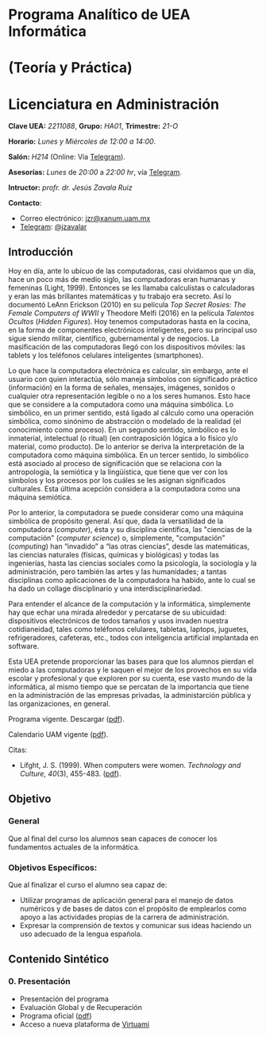 # Programa Analítico de UEA Informática
# (Teoría y Práctica)
# Licenciatura en Administración

**Clave UEA:** *2211088*, **Grupo:** *HA01*, **Trimestre:** *21-O*

**Horario:** *Lunes y Miércoles de 12:00 a 14:00*.

**Salón:** *H214* (Online: Vía [Telegram](https://telegram.org/apps)).

**Asesorías:**  *Lunes* de *20:00* a *22:00 hr*, vía [Telegram](https://telegram.org/apps).

**Intructor:** *profr. dr. Jesús Zavala Ruiz*

**Contacto**:
- Correo electrónico: [jzr@xanum.uam.mx](mailto:jzr@xanum.uam.mx)
- [Telegram](t_logo.svg): [@jzavalar](https://telegram.me/jzavalar)

## Introducción

Hoy en día, ante lo ubícuo de las computadoras, casi olvidamos que un día, hace un poco más de medio siglo, las computadoras eran humanas y femeninas (Light, 1999). Entonces se les llamaba calculistas o calculadoras y eran las más brillantes matemáticas y tu trabajo era secreto. Así lo documentó LeAnn Erickson (2010) en su película _Top Secret Rosies: The Female Computers of WWII_ y Theodore Melfi (2016) en la película _Talentos Ocultos_ (_Hidden Figures_). Hoy tenemos computadoras hasta en la cocina, en la forma de componentes electrónicos inteligentes, pero su principal uso sigue siendo militar, científico, gubernamental y de negocios. La masificación de las computadoras llegó con los dispositivos móviles: las tablets y los teléfonos celulares inteligentes (smartphones).

Lo que hace la computadora electrónica es calcular, sin embargo, ante el usuario con quien interactúa, sólo maneja símbolos con significado práctico (información) en la forma de señales, mensajes, imágenes, sonidos o cualquier otra representación legible o no a los seres humanos. Esto hace que se considere a la computadora como una máquina simbólica. Lo simbólico, en un primer sentido, está ligado al cálculo como una operación simbólica, como sinónimo de abstracción o modelado de la realidad (el conocimiento como proceso). En un segundo sentido, simbólico es lo inmaterial, intelectual (o ritual) (en contraposición lógica a lo físico y/o material, como producto). De lo anterior se deriva la interpretación de la computadora como máquina simbólica. En un tercer sentido, lo simbólico está asociado al proceso de significación que se relaciona con la antropología, la semiótica y la lingüística, que tiene que ver con los símbolos y los procesos por los cuáles se les asignan significados culturales. Esta última acepción considera a la computadora como una máquina semiótica.

Por lo anterior, la computadora se puede considerar como una máquina simbólica de propósito general. Así que, dada la versatilidad de la computadora (_computer_), ésta y su disciplina científica, las "ciencias de la computación" (_computer science_) o, simplemente, "computación" (_computing_) han “invadido” a “las otras ciencias”, desde las matemáticas, las ciencias naturales (físicas, químicas y biológicas) y todas las ingenierías, hasta las ciencias sociales como la psicología, la sociología y la administración, pero también las artes y las humanidades; a tantas disciplinas como aplicaciones de la computadora ha habido, ante lo cual se ha dado un collage disciplinario y una interdisciplinariedad.

Para entender el alcance de la computación y la informática, simplemente hay que echar una mirada alrededor y percatarse de su ubicuidad: dispositivos electrónicos de todos tamaños y usos invaden nuestra cotidianeidad, tales como teléfonos celulares, tabletas, laptops, juguetes, refrigeradores, cafeteras, etc., todos con inteligencia artificial implantada en software.

Esta UEA pretende proporcionar las bases para que los alumnos pierdan el miedo a las computadoras y le saquen el mejor de los provechos en su vida escolar y profesional y que exploren por su cuenta, ese vasto mundo de la informática, al mismo tiempo que se percatan de la importancia que tiene en la administración de las empresas privadas, la administarción pública y las organizaciones, en general.

Programa vigente. Descargar ([pdf](http://csh.izt.uam.mx/sistemadivisional/SDIP/pac/2211088pe.pdf)).

Calendario UAM vigente ([pdf](http://www.uam.mx/calendario/index.html)).

Citas:
- Lifght, J. S. (1999). When computers were women. _Technology and Culture, 40_(3), 455-483. ([pdf](http://pcfly.info/doc/Computers/18.pdf)).

## Objetivo
### General
Que al final del curso los alumnos sean capaces de conocer los fundamentos actuales de la informática.

### Objetivos Específicos:

Que al finalizar el curso el alumno sea capaz de:
- Utilizar programas de aplicación general para el manejo de datos numéricos y de bases de datos con el propósito de emplearlos como apoyo a las actividades propias de la carrera de administración.
- Expresar la comprensión de textos y comunicar sus ideas haciendo un uso adecuado de la lengua española.

## Contenido Sintético

### 0. Presentación
- Presentación del programa
- Evaluación Global y de Recuperación
- Programa oficial ([pdf](http://csh.izt.uam.mx/sistemadivisional/SDIP/pac/2211088pe.pdf))
- Acceso a nueva plataforma de [Virtuami](http://virtuami.izt.uam.mx/aulas/apresencial2)
